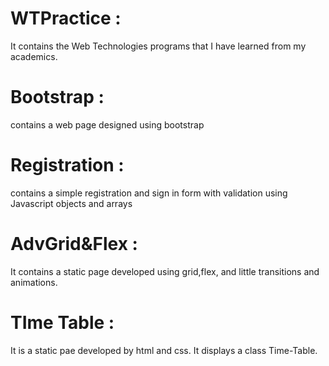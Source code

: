 # WTPractice :
It contains the Web Technologies programs that I have learned from my academics.
# Bootstrap :
contains a web page designed using bootstrap
# Registration :
contains a simple registration and sign in form with validation using Javascript objects and arrays
# AdvGrid&Flex :
It contains a static page developed using grid,flex, and little transitions and animations.
# TIme Table :
It is a static pae developed by html and css. It displays a class Time-Table.
